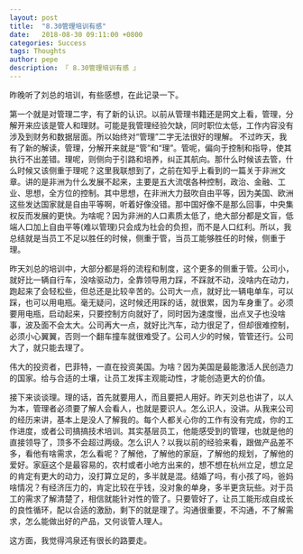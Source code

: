 ```yaml
---
layout: post
title:  "8.30管理培训有感"
date:   2018-08-30 09:11:00 +0800
categories: Success
tags: Thoughts
author: pepe
description: 『 8.30管理培训有感 』
---
```


昨晚听了刘总的培训，有些感想，在此记录一下。

第一个就是对管理二字，有了新的认识。以前从管理书籍还是网文上看，管理，分解开来应该是管人和理财。可能是我管理经验欠缺，同时职位太低，工作内容没有涉及到财务和数据层面。所以始终对“管理”二字无法很好的理解。
不过昨天，我有了新的解读，管理，分解开来就是“管”和“理”。管呢，偏向于控制和指导，使其执行不出差错。理呢，则侧向于引路和培养，纠正其航向。那什么时候该去管，什么时候又该侧重于理呢？这里我联想到了，之前在知乎上看到的一篇关于非洲文章。讲的是非洲为什么发展不起来，主要是五大流氓各种控制，政治、金融、工业、思想，全方位的控制。其中思想，在非洲大力鼓吹自由平等，因为美国、欧洲这些发达国家就是自由平等啊，听着好像没错。那中国好像不是那么回事，中央集权反而发展的更快。为啥呢？因为非洲的人口素质太低了，绝大部分都是文盲，低端人口加上自由平等(难以管理)只会成为社会的负担，而不是人口红利。所以，我总结就是当员工不足以胜任的时候，侧重于管，当员工能够胜任的时候，侧重于理。

昨天刘总的培训中，大部分都是将的流程和制度，这个更多的侧重于管。公司小，就好比一辆自行车，没啥驱动力，全靠领导用力踩，不踩就不动，没啥内在动力，跑起来了会轻松些，但总还是比较辛苦的。公司大一点，就好比一辆电单车，可以踩，也可以用电瓶。毫无疑问，这时候还用踩的话，就很累，因为车身重了。必须要用电瓶，启动起来，只要控制方向就好了，同时因为速度慢，出点叉子也没啥事，波及面不会太大。公司再大一点，就好比汽车，动力很足了，但却很难控制，必须小心翼翼，否则一个翻车撞车就很难受了。公司人少的时候，管管还行。公司大了，就只能去理了。

伟大的投资者，巴菲特，一直在投资美国。为啥？因为美国是最能激活人民创造力的国家。给与合适的土壤，让员工发挥主观能动性，才能创造更大的价值。

接下来谈谈理。理的话，首先就要用人，而且要把人用好。昨天刘总也讲了，以人为本，管理者必须要了解人会看人，也就是要识人。怎么识人，没讲。从我来公司的经历来讲，基本上是没人了解我的。每个人都关心你的工作有没有完成，你的工作进度，或者公司搞搞技术培训。其实基层员工，他能感受到的管理，也就是他的直接领导了，顶多不会超过两级。怎么识人？以我以前的经验来看，跟做产品差不多，看他有啥需求，怎么看呢？了解他，了解他的家庭，了解他的规划，了解他的爱好。家庭这个是最容易的，农村或者小地方出来的，想不想在杭州立足，想立足的肯定有更大的动力，没打算立足的，多半就是混。结婚了吗，有小孩了吗，爸妈啥情况？有经济压力的，肯定比较在乎钱，没对象的单身，多半更贪玩些。对于员工的需求了解清楚了，相信就能针对性的管了。只要管好了，让员工能形成自成长的良性循环，配以合适的激励，剩下的就是理了。沟通很重要，不沟通，不了解需求，怎么能做出好的产品，又何谈管人理人。

这方面，我觉得鸿泉还有很长的路要走。

